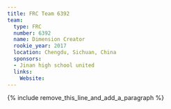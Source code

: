 ```yaml
---
title: FRC Team 6392
team:
  type: FRC
  number: 6392
  name: Dimension Creator
  rookie_year: 2017
  location: Chengdu, Sichuan, China
  sponsors:
  - Jinan high school united
  links:
    Website:
---
```


{% include remove_this_line_and_add_a_paragraph %}